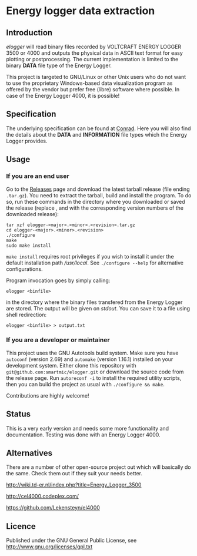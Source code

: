 # Energy logger data extraction

## Introduction

*elogger* will read binary files recorded by VOLTCRAFT ENERGY LOGGER
3500 or 4000 and outputs the physical data in ASCII text format for
easy plotting or postprocessing. The current implementation is limited
to the binary **DATA** file type of the Energy Logger.

This project is targeted to GNU/Linux or other Unix users who do not
want to use the proprietary Windows-based data visualization program
as offered by the vendor but prefer free (libre) software where
possible. In case of the Energy Logger 4000, it is possible!

## Specification

The underlying specification can be found at
[Conrad](http://www2.produktinfo.conrad.com/datenblaetter/125000-149999/125323-da-01-en-Datenprotokoll_SD_card_file_Formatv1_2.pdf). Here
you will also find the details about the **DATA** and **INFORMATION**
file types which the Energy Logger provides.

## Usage

### If you are an end user
Go to the [Releases](https://github.com/smartmic/elogger/releases)
page and download the latest tarball release (file ending
``.tar.gz``). You need to extract the tarball, build and install the
program.  To do so, run these commands in the directory where you
downloaded or saved the release (replace <major>, <minor> and
<revision> with the corresponding version numbers of the downloaded
release):

	tar xzf elogger-<major>.<minor>.<revision>.tar.gz
	cd elogger-<major>.<minor>.<revision>
	./configure
    make
    sudo make install

``make install`` requires root privileges if you wish to install it
under the default installation path */usr/local*. See ``./configure
--help`` for alternative configurations.

Program invocation goes by simply calling:

    elogger <binfile>
	
in the directory where the binary files transfered from the Energy
Logger are stored.  The output will be given on *stdout*.  You can
save it to a file using shell redirection:

	elogger <binfile> > output.txt

### If you are a developer or maintainer
This project uses the GNU Autotools build system.  Make sure you have
``autoconf`` (version 2.69) and ``automake`` (version 1.16.1)
installed on your development system.  Either clone this repository
with ``git@github.com:smartmic/elogger.git`` or download the source
code from the release page.  Run ``autoreconf -i`` to install the
required utility scripts, then you can build the project as usual with
``./configure && make``.

Contributions are highly welcome!


## Status

This is a very early version and needs some more functionality and
documentation.  Testing was done with an Energy Logger 4000.

## Alternatives

There are a number of other open-source project out which will
basically do the same. Check them out if they suit your needs better.

http://wiki.td-er.nl/index.php?title=Energy_Logger_3500

http://cel4000.codeplex.com/

https://github.com/Lekensteyn/el4000

## Licence

Published under the GNU General Public License, see
http://www.gnu.org/licenses/gpl.txt
